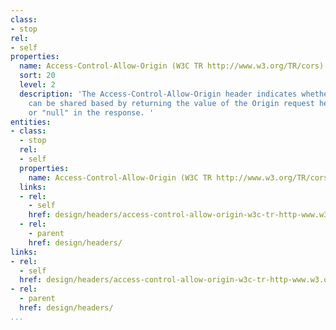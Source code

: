 ```yaml
---
class:
- stop
rel:
- self
properties:
  name: Access-Control-Allow-Origin (W3C TR http://www.w3.org/TR/cors)
  sort: 20
  level: 2
  description: 'The Access-Control-Allow-Origin header indicates whether a resource
    can be shared based by returning the value of the Origin request header, "*",
    or "null" in the response. '
entities:
- class:
  - stop
  rel:
  - self
  properties:
    name: Access-Control-Allow-Origin (W3C TR http://www.w3.org/TR/cors)
  links:
  - rel:
    - self
    href: design/headers/access-control-allow-origin-w3c-tr-http-www.w3.org-tr-cors.md
  - rel:
    - parent
    href: design/headers/
links:
- rel:
  - self
  href: design/headers/access-control-allow-origin-w3c-tr-http-www.w3.org-tr-cors.md
- rel:
  - parent
  href: design/headers/
...
```

